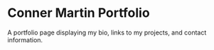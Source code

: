 # Conner Martin Portfolio

A portfolio page displaying my bio, links to my projects, and contact information.
